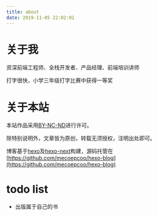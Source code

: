 ```yaml
---
title: about
date: 2019-11-05 22:02:01
---
```


# 关于我
资深前端工程师、全栈开发者、产品经理、前端培训讲师

打字很快，小学三年级打字比赛中获得一等奖

# 关于本站
本站作品采用[BY-NC-ND](https://creativecommons.org/licenses/by-nc-nd/4.0/)进行许可。

除特别说明外，文章皆为原创，转载无须授权，注明出处即可。

博客基于[hexo](https://github.com/hexojs/hexo)及[hexo-next](https://github.com/iissnan/theme-next-docs)构建，源码托管在[https://github.com/mecoepcoo/hexo-blog](https://github.com/mecoepcoo/hexo-blog)

# todo list
- 出版属于自己的书